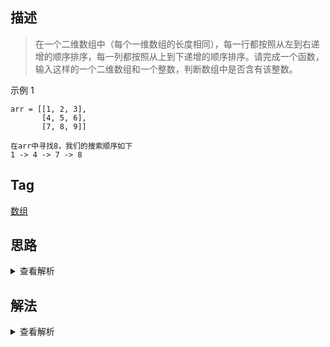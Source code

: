 ## 描述

> 在一个二维数组中（每个一维数组的长度相同），每一行都按照从左到右递增的顺序排序，每一列都按照从上到下递增的顺序排序。请完成一个函数，输入这样的一个二维数组和一个整数，判断数组中是否含有该整数。

示例 1

```
arr = [[1, 2, 3],
       [4, 5, 6],
       [7, 8, 9]]

在arr中寻找8，我们的搜索顺序如下
1 -> 4 -> 7 -> 8
```

## Tag

[数组](/_posts/sort#数组)

## 思路

<details>
<summary>查看解析</summary>

拿到一个题目第一时间可以想象暴力解法应该怎么做，因为很多时候尤其是面试时遇到没见过的算法一时间想不起来解法是很正常的事，这个时候一定要有一个算法保底，很显然这个题目暴力法非常简单，数组从头到尾遍历，查找存不存在某个值，时间复杂度为 O(n^2)

但是暴力解法显然没有利用好本题的条件，即`每一行都按照从左到右递增的顺序排序，每一列都按照从上到下递增的顺序排序`。利用好这个规律我们可以很快地想出一个排查规律来，比如我们从数组的左下角入手，该点为本行的最小值，但是是本列的最大值，我们拿其和 target 进行比较，有如下三种情况

-   等于 target，则直接返回 true
-   小于 target，本列的最大值都小于 target，那么可以不用往上看了，直接向右找
-   大于 target，本行都比 target 大，那么可以不用往右看了，直接向上找

不断遍历如上条件，直至下标溢出

</details>

## 解法

<details>
<summary>查看解析</summary>

```javascript
function Find(target, array) {
	if (array.length === 0) return false
	let [width, height] = [array[0].length, array.length]
	let [i, j] = [height - 1, 0]
	while (i >= 0 && j <= width - 1) {
		let curr = array[i][j]
		if (curr === target) {
			return true
		} else if (curr < target) {
			j++
		} else {
			i--
		}
	}
	return false
}
```

</details>
